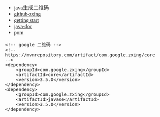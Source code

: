 <span  style="font-family: Simsun,serif; font-size: 17px; ">

- java生成二维码
- [github-zxing](https://github.com/everforcc/zxing)
- [getting start](https://github.com/zxing/zxing/wiki/Getting-Started-Developing)
- [java-doc](https://zxing.github.io/zxing/apidocs/)
- pom
~~~
<!-- google 二维码 -->
<!-- https://mvnrepository.com/artifact/com.google.zxing/core -->
<dependency>
    <groupId>com.google.zxing</groupId>
    <artifactId>core</artifactId>
    <version>3.5.0</version>
</dependency>
<dependency>
    <groupId>com.google.zxing</groupId>
    <artifactId>javase</artifactId>
    <version>3.5.0</version>
</dependency>
~~~

</span>